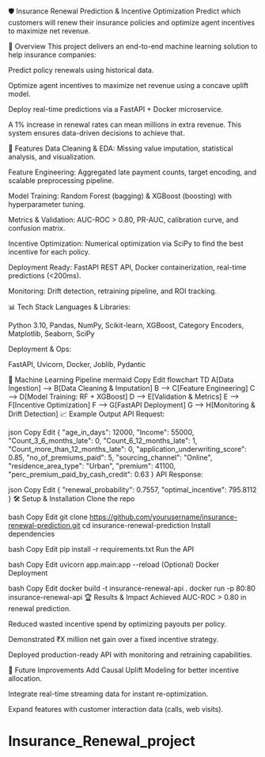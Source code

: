 🛡️ Insurance Renewal Prediction & Incentive Optimization
Predict which customers will renew their insurance policies and optimize agent incentives to maximize net revenue.

📌 Overview
This project delivers an end-to-end machine learning solution to help insurance companies:

Predict policy renewals using historical data.

Optimize agent incentives to maximize net revenue using a concave uplift model.

Deploy real-time predictions via a FastAPI + Docker microservice.

A 1% increase in renewal rates can mean millions in extra revenue. This system ensures data-driven decisions to achieve that.

🚀 Features
Data Cleaning & EDA: Missing value imputation, statistical analysis, and visualization.

Feature Engineering: Aggregated late payment counts, target encoding, and scalable preprocessing pipeline.

Model Training: Random Forest (bagging) & XGBoost (boosting) with hyperparameter tuning.

Metrics & Validation: AUC-ROC > 0.80, PR-AUC, calibration curve, and confusion matrix.

Incentive Optimization: Numerical optimization via SciPy to find the best incentive for each policy.

Deployment Ready: FastAPI REST API, Docker containerization, real-time predictions (<200ms).

Monitoring: Drift detection, retraining pipeline, and ROI tracking.

📊 Tech Stack
Languages & Libraries:

Python 3.10, Pandas, NumPy, Scikit-learn, XGBoost, Category Encoders, Matplotlib, Seaborn, SciPy

Deployment & Ops:

FastAPI, Uvicorn, Docker, Joblib, Pydantic

🧠 Machine Learning Pipeline
mermaid
Copy
Edit
flowchart TD
    A[Data Ingestion] --> B[Data Cleaning & Imputation]
    B --> C[Feature Engineering]
    C --> D[Model Training: RF + XGBoost]
    D --> E[Validation & Metrics]
    E --> F[Incentive Optimization]
    F --> G[FastAPI Deployment]
    G --> H[Monitoring & Drift Detection]
📈 Example Output
API Request:

json
Copy
Edit
{
  "age_in_days": 12000,
  "Income": 55000,
  "Count_3_6_months_late": 0,
  "Count_6_12_months_late": 1,
  "Count_more_than_12_months_late": 0,
  "application_underwriting_score": 0.85,
  "no_of_premiums_paid": 5,
  "sourcing_channel": "Online",
  "residence_area_type": "Urban",
  "premium": 41100,
  "perc_premium_paid_by_cash_credit": 0.63
}
API Response:

json
Copy
Edit
{
  "renewal_probability": 0.7557,
  "optimal_incentive": 795.8112
}
🛠️ Setup & Installation
Clone the repo

bash
Copy
Edit
git clone https://github.com/yourusername/insurance-renewal-prediction.git
cd insurance-renewal-prediction
Install dependencies

bash
Copy
Edit
pip install -r requirements.txt
Run the API

bash
Copy
Edit
uvicorn app.main:app --reload
(Optional) Docker Deployment

bash
Copy
Edit
docker build -t insurance-renewal-api .
docker run -p 80:80 insurance-renewal-api
🏆 Results & Impact
Achieved AUC-ROC > 0.80 in renewal prediction.

Reduced wasted incentive spend by optimizing payouts per policy.

Demonstrated ₹X million net gain over a fixed incentive strategy.

Deployed production-ready API with monitoring and retraining capabilities.

📌 Future Improvements
Add Causal Uplift Modeling for better incentive allocation.

Integrate real-time streaming data for instant re-optimization.

Expand features with customer interaction data (calls, web visits).

# Insurance_Renewal_project
